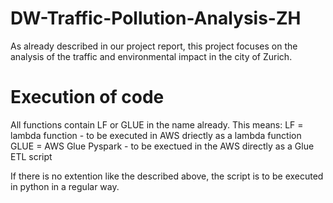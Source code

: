 # DW-Traffic-Pollution-Analysis-ZH
As already described in our project report, this project focuses on the analysis of the traffic and environmental impact in the city of Zurich.

# Execution of code
All functions contain LF or GLUE in the name already. This means:
LF = lambda function - to be executed in AWS driectly as a lambda function
GLUE = AWS Glue Pyspark - to be exectued in the AWS directly as a Glue ETL script

If there is no extention like the described above, the script is to be executed in python in a regular way.
